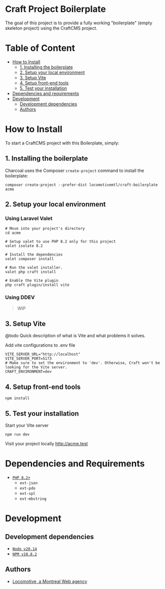 Craft Project Boilerplate
============================

The goal of this project is to provide a fully working "boilerplate" (empty skeleton project) using the CraftCMS project.

# Table of Content

- [How to Install](#how-to-install)
    + [1. Installing the boilerplate](#1-installing-the-boilerplate)
    + [2. Setup your local environment](#2-setup-your-local-environment)
    + [3. Setup Vite](#3-setup-vite)
    + [4. Setup front-end tools](#4-setup-front-end-tools)
    + [5. Test your installation](#5-test-your-installation)
- [Dependencies and requirements](#dependencies-and-requirements)
- [Development](#development)
    + [Development dependencies](#development-dependencies)
    + [Authors](#authors)

# How to Install

To start a CraftCMS project with this Boilerplate, simply:

## 1. **Installing the boilerplate**

Charcoal uses the Composer `create-project` command to install the boilerplate:

```shell
composer create-project --prefer-dist locomotivemtl/craft-boilerplate acme
```

## 2. **Setup your local environment**

### Using Laravel Valet
```shell
# Move into your project's directory
cd acme

# Setup valet to use PHP 8.2 only for this project
valet isolate 8.2

# Install the dependencies
valet composer install

# Run the valet installer. 
valet php craft install

# Enable the Vite plugin
php craft plugin/install vite
```

### Using DDEV

> WIP

## 3. **Setup Vite**

@todo Quick description of what is Vite and what problems it solves.

Add vite configurations to .env file

```dotenv
VITE_SERVER_URL="http://localhost"
VITE_SERVER_PORT=5173
# Make sure to set the environment to 'dev'. Otherwise, Craft won't be looking for the Vite server.
CRAFT_ENVIRONMENT=dev
```

## 4. **Setup front-end tools**

```shell
npm install
```

## 5. **Test your installation**

Start your Vite server
```shell
npm run dev
```

Visit your project locally http://acme.test

# Dependencies and Requirements
- [`PHP 8.2+`](http://php.net)
    + `ext-json`
    + `ext-pdo`
    + `ext-spl`
    + `ext-mbstring`

# Development
## Development dependencies
* [`Node v20.14`](https://nodejs.org/en/blog/release/v20.14.0https://nodejs.org/en/blog/release/v20.14.0)
* [`NPM v10.8.2`](https://www.npmjs.com/)

## Authors
- [Locomotive, a Montreal Web agency](https://locomotive.ca)
